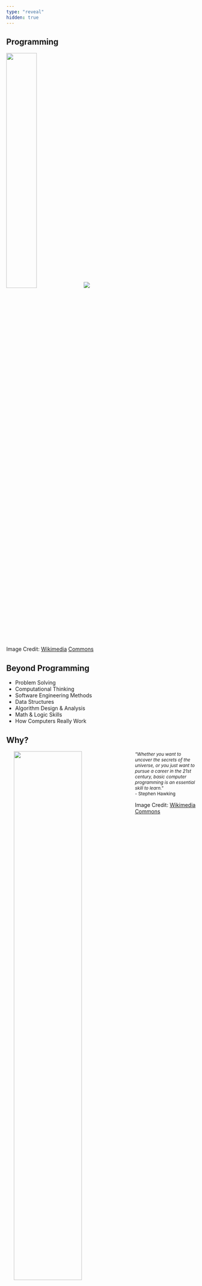 ```yaml
---
type: "reveal"
hidden: true
---
```


<section>
	<h2>Programming</h2>
	<img class="plain" style="height: 40%;" src="/cc410/images/0/java_logo_wiki.svg">
	<img class="plain stretch" src="/cc410/images/0/python_logo_wiki.svg">
	<p class="imagecredit">Image Credit: <a href="https://commons.wikimedia.org/w/index.php?title=File:Python_logo_and_wordmark.svg&oldid=164598673">Wikimedia</a> <a href="https://en.wikipedia.org/w/index.php?title=File:Java_programming_language_logo.svg&oldid=872323259">Commons</a></p>
</section>
<section>
	<h2>Beyond Programming</h2>
	<ul>
		<li>Problem Solving</li>
		<li>Computational Thinking</li>
		<li>Software Engineering Methods</li>
		<li>Data Structures</li>
		<li>Algorithm Design & Analysis</li>
		<li>Math & Logic Skills</li>
		<li>How Computers Really Work</li>
	</ul>
</section>
<section>
	<h2>Why?</h2>
	<img class="plain" style="float: left; height: 60%; margin: 0px 20px" src="/cc410/images/0/hawking_wiki.jpg">
	<p style="font-size: .85em"><i>"Whether you want to uncover the secrets of the universe, or you just want to pursue a career in the 21st century, basic computer programming is an essential skill to learn."</i><br>- Stephen Hawking</p>
	<p class="imagecredit">Image Credit: <a href="https://commons.wikimedia.org/w/index.php?title=File:Stephen_Hawking.StarChild.jpg&oldid=320403369">Wikimedia Commons</a></p>
</section>
